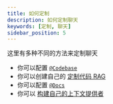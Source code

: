 ```yaml
---
title: 如何定制
description: 如何定制聊天
keywords: [定制, 聊天]
sidebar_position: 5
---
```


这里有多种不同的方法来定制聊天

- 你可以配置 [`@Codebase`](../customize/deep-dives/codebase.md)
- 你可以创建自己的 [定制代码 RAG](../customize/tutorials/custom-code-rag.md)
- 你可以配置 [`@Docs`](../customize/deep-dives/docs.md)
- 你可以 [构建自己的上下文提供者](../customize/tutorials/build-your-own-context-provider.md)
